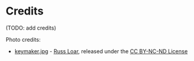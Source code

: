 # Credits

(TODO: add credits)

Photo credits:

* [keymaker.jpg](mind-machine-docs/img/keymaker.jpg) - [Russ Loar](https://www.flickr.com/photos/russloar/),
    released under the [CC BY-NC-ND License](https://creativecommons.org/licenses/by-nc-nd/2.0/)


